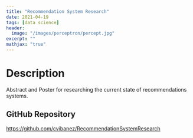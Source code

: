 ```yaml
---
title: "Recommendation System Research"
date: 2021-04-19
tags: [data science]
header:
  image: "/images/perceptron/percept.jpg"
excerpt: ""
mathjax: "true"
---
```


# Description

Abstract and Poster for researching the current state of recommendations systems.

## GitHub Repository
https://github.com/cvibanez/RecommendationSystemResearch
